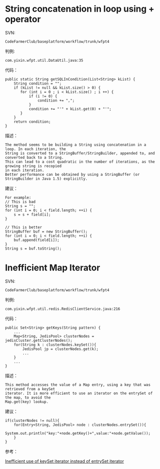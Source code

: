 # String concatenation in loop using + operator
SVN:   

	CodeFarmerClub/baseplatform/workflow/trunk/wfpt4
	
判例:

	com.yixin.wfpt.util.DataUtil.java:35

代码：
      
    public static String getSQLInCondition(List<String> kList) {
		String condition = "";
		if (kList != null && kList.size() > 0) {
    	   for (int i = 0 ; i < kList.size() ; i ++) {
    		   if (i != 0) {
    			   condition += ",";
    		   }
    		   condition += "'" + kList.get(0) + "'";
    	   }
		}
		return condition;
    }
     
      
描述：

    The method seems to be building a String using concatenation in a loop. In each iteration, the 
	String is converted to a StringBuffer/StringBuilder, appended to, and converted back to a String.
	This can lead to a cost quadratic in the number of iterations, as the growing string is recopied
	in each iteration.
	Better performance can be obtained by using a StringBuffer (or StringBuilder in Java 1.5) explicitly.
	
建议：

	For example:
	// This is bad
	String s = "";
	for (int i = 0; i < field.length; ++i) {
		s = s + field[i];
	}

	// This is better
	StringBuffer buf = new StringBuffer();
	for (int i = 0; i < field.length; ++i) {
		buf.append(field[i]);
	}
	String s = buf.toString();

# Inefficient Map Iterator
SVN:   

	CodeFarmerClub/baseplatform/workflow/trunk/wfpt4
	
判例:

	com.yixin.wfpt.util.redis.RedisClientService.java:216
	
代码：
      
    public Set<String> getKeys(String pattern) {
        ... 
        Map<String, JedisPool> clusterNodes = jedisCluster.getClusterNodes();  
        for(String k : clusterNodes.keySet()){  
            JedisPool jp = clusterNodes.get(k);  
            ... 
        }  
        ...
    }
     
描述：

	This method accesses the value of a Map entry, using a key that was retrieved from a keySet 
	iterator. It is more efficient to use an iterator on the entrySet of the map, to avoid the 
	Map.get(key) lookup.
    
建议：

	if(clusterNodes != null){
		for(Entry<String, JedisPool> node : clusterNodes.entrySet()){
			System.out.println("key:"+node.getKey()+",value:"+node.getValue());
		}
	}

参考：

[Inefficient use of keySet iterator instead of entrySet iterator](http://stackoverflow.com/questions/12639259/findbugs-warning-inefficient-use-of-keyset-iterator-instead-of-entryset-iterato)
